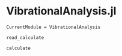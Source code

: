 # VibrationalAnalysis.jl

```@meta
CurrentModule = VibrationalAnalysis
```

```@docs
read_calculate
```

```@docs
calculate
```